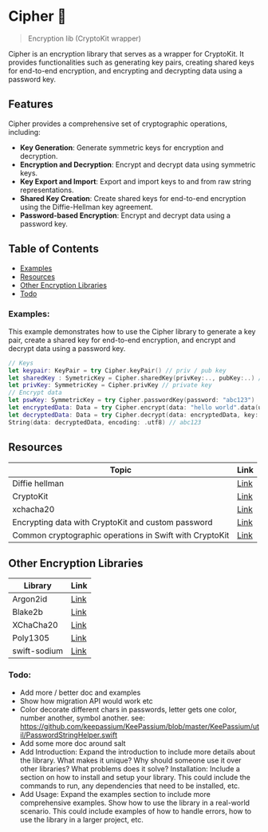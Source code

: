 # Cipher 🔐

> Encryption lib (CryptoKit wrapper)

Cipher is an encryption library that serves as a wrapper for CryptoKit. It provides functionalities such as generating key pairs, creating shared keys for end-to-end encryption, and encrypting and decrypting data using a password key.

## Features

Cipher provides a comprehensive set of cryptographic operations, including:

- **Key Generation**: Generate symmetric keys for encryption and decryption.  
- **Encryption and Decryption**: Encrypt and decrypt data using symmetric keys.  
- **Key Export and Import**: Export and import keys to and from raw string representations. 
- **Shared Key Creation**: Create shared keys for end-to-end encryption using the Diffie-Hellman key agreement.  
- **Password-based Encryption**: Encrypt and decrypt data using a password key.  

## Table of Contents
- [Examples](#examples)
- [Resources](#resources)
- [Other Encryption Libraries](#other-encryption-libraries)
- [Todo](#todo)

### Examples:
This example demonstrates how to use the Cipher library to generate a key pair, create a shared key for end-to-end encryption, and encrypt and decrypt data using a password key.

```swift
// Keys
let keypair: KeyPair = try Cipher.keyPair() // priv / pub key
let sharedKey : SymetricKey = Cipher.sharedKey(privKey:.., pubKey:..) // used for E2EE
let privKey: SymmetricKey = Cipher.privKey // private key
// Encrypt data
let pswKey: SymmetricKey = try Cipher.passwordKey(password: "abc123")
let encryptedData: Data = try Cipher.encrypt(data: "hello world".data(using: .utf8)!, key: pswKey) // Decrypt payload with local shared key
let decryptedData: Data = try Cipher.decrypt(data: encryptedData, key: pswKey) // Decrypt payload with remote shared key
String(data: decryptedData, encoding: .utf8) // abc123
```
## Resources
| Topic | Link |
| --- | --- |
| Diffie hellman | [Link](https://shubhomoybiswas.medium.com/diffie-hellman-key-exchange-in-end-to-end-encryption-e2ee-2366e056661) |
| CryptoKit | [Link](https://www.raywenderlich.com/10846296-introducing-cryptokit) |
| xchacha20 | [Link](https://nordpass.com/features/xchacha20-encryption/) |
| Encrypting data with CryptoKit and custom password | [Link](https://fred.appelman.net/?p=119) |
| Common cryptographic operations in Swift with CryptoKit | [Link](https://medium.com/swlh/common-cryptographic-operations-in-swift-with-cryptokit-b30a4becc895) |


## Other Encryption Libraries
| Library | Link |
| --- | --- |
| Argon2id | [Link](https://www.cryptolux.org/images/0/0d/Argon2.pdf) |
| Blake2b | [Link](https://doc.libsodium.org/hashing/generic_hashing) |
| XChaCha20 | [Link](https://doc.libsodium.org/advanced/stream_ciphers/xchacha20) |
| Poly1305 | [Link](https://doc.libsodium.org/secret-key_cryptography/aead/chacha20-poly1305/xchacha20-poly1305_construction) |
| swift-sodium | [Link](https://github.com/jedisct1/swift-sodium) |

### Todo:
- Add more / better doc and examples
- Show how migration API would work etc
- Color decorate different chars in passwords, letter gets one color, number another, symbol another. see: https://github.com/keepassium/KeePassium/blob/master/KeePassium/util/PasswordStringHelper.swift
- Add some more doc around salt
- Add Introduction: Expand the introduction to include more details about the library. What makes it unique? Why should someone use it over other libraries? What problems does it solve?
Installation: Include a section on how to install and setup your library. This could include the commands to run, any dependencies that need to be installed, etc.
- Add Usage: Expand the examples section to include more comprehensive examples. Show how to use the library in a real-world scenario. This could include examples of how to handle errors, how to use the library in a larger project, etc.
